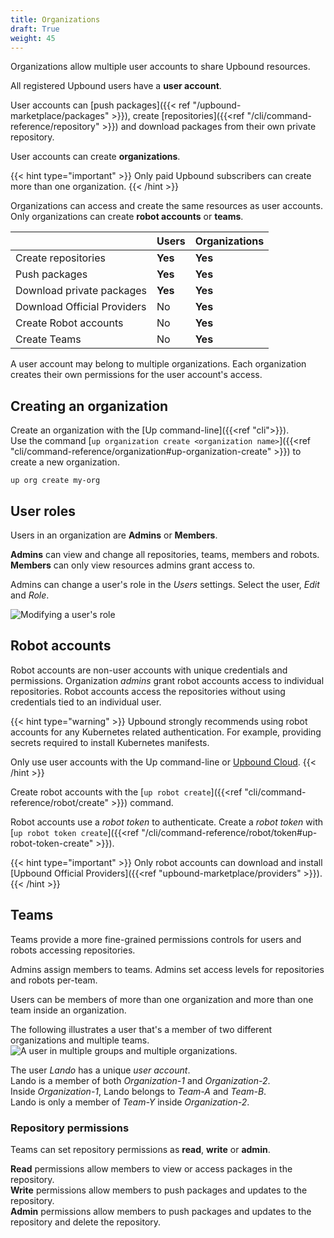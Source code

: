 ```yaml
---
title: Organizations
draft: True
weight: 45
---
```


Organizations allow multiple user accounts to share Upbound resources.  

All registered Upbound users have a **user account**.

User accounts can [push packages]({{< ref "/upbound-marketplace/packages" >}}), create [repositories]({{<ref "/cli/command-reference/repository" >}}) and download packages from their own private repository.  

User accounts can create **organizations**. 

{{< hint type="important" >}}
Only paid Upbound subscribers can create more than one organization.
{{< /hint >}}

Organizations can access and create the same resources as user accounts. Only organizations can create **robot accounts** or **teams**. 

| | **Users** | **Organizations** |
| --- | --- | --- |
| Create repositories | **Yes** | **Yes** |
| Push packages | **Yes** | **Yes** |
| Download private packages | **Yes** | **Yes** |
| Download Official Providers | No | **Yes** |
| Create Robot accounts | No | **Yes** | 
| Create Teams | No | **Yes** |

A user account may belong to multiple organizations. Each organization creates their own permissions for the user account's access.

## Creating an organization
Create an organization with the [Up command-line]({{<ref "cli">}}).  
Use the command [`up organization create <organization name>`]({{<ref "cli/command-reference/organization#up-organization-create" >}}) to create a new organization.

```shell
up org create my-org
```

## User roles
Users in an organization are **Admins** or **Members**.

**Admins** can view and change all repositories, teams, members and robots.  
**Members** can only view resources admins grant access to.  

Admins can change a user's role in the _Users_ settings. Select the user, _Edit_ and _Role_.

![Modifying a user's role](/users/images/user-role-change.png "User role change")

## Robot accounts
Robot accounts are non-user accounts with unique credentials and permissions. Organization _admins_ grant robot accounts access to individual repositories. Robot accounts access the repositories without using credentials tied to an individual user. 

{{< hint type="warning" >}}
Upbound strongly recommends using robot accounts for any Kubernetes related authentication. For example, providing secrets required to install Kubernetes manifests. 

Only use user accounts with the Up command-line or [Upbound Cloud](https://cloud.upbound.io/).
{{< /hint >}}

Create robot accounts with the [`up robot create`]({{<ref "cli/command-reference/robot/create" >}}) command.

Robot accounts use a _robot token_ to authenticate. Create a _robot token_ with [`up robot token create`]({{<ref "/cli/command-reference/robot/token#up-robot-token-create" >}}).

{{< hint type="important" >}}
Only robot accounts can download and install [Upbound Official Providers]({{<ref "upbound-marketplace/providers" >}}).
{{< /hint >}}

## Teams
Teams provide a more fine-grained permissions controls for users and robots accessing repositories.

Admins assign members to teams. Admins set access levels for repositories and robots per-team.

Users can be members of more than one organization and more than one team inside an organization.

The following illustrates a user that's a member of two different organizations and multiple teams. 
![A user in multiple groups and multiple organizations.](/users/images/user-org-team.png "A user can be in multiple orgs and multiple groups")
<!-- vale Upbound.Spelling = NO -->
<!-- ignore "Lando" -->
The user _Lando_ has a unique _user account_.  
Lando is a member of both _Organization-1_ and _Organization-2_.  
Inside _Organization-1_, Lando belongs to _Team-A_ and _Team-B_.  
Lando is only a member of _Team-Y_ inside _Organization-2_.
<!-- vale Upbound.Spelling = YES -->


### Repository permissions
<!-- vale Google.WordList = NO -->
<!-- wordlist will flag "admin". In this case the label is "admin" -->
Teams can set repository permissions as **read**, **write** or **admin**.
<!-- vale Google.WordList = YES -->

**Read** permissions allow members to view or access packages in the repository.  
**Write** permissions allow members to push packages and updates to the repository.   
**Admin** permissions allow members to push packages and updates to the repository and delete the repository.

